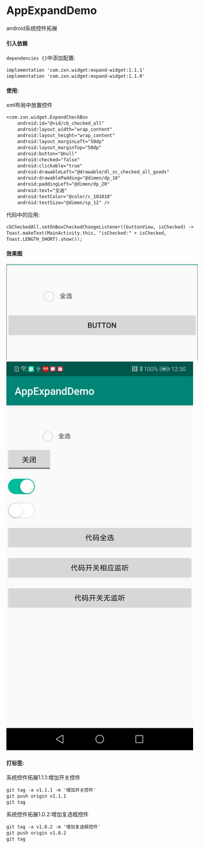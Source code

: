 # AppExpandDemo
android系统控件拓展

#### 引入依赖

`dependencies {}`中添加配置:
```
implementation 'com.zxn.widget:expand-widget:1.1.1'
implementation 'com.zxn.widget:expand-widget:1.1.0'
```
    
#### 使用:

xml布局中放置控件
```
<com.zxn.widget.ExpandCheckBox
    android:id="@+id/cb_checked_all"
    android:layout_width="wrap_content"
    android:layout_height="wrap_content"
    android:layout_marginLeft="50dp"
    android:layout_marginTop="50dp"
    android:button="@null"
    android:checked="false"
    android:clickable="true"
    android:drawableLeft="@drawable/dl_sc_checked_all_goods"
    android:drawablePadding="@dimen/dp_10"
    android:paddingLeft="@dimen/dp_20"
    android:text="全选"
    android:textColor="@color/c_101010"
    android:textSize="@dimen/sp_12" />
```

代码中的应用:
```
cbCheckedAll.setOnBoxCheckedChangeListener((buttonView, isChecked) -> Toast.makeText(MainActivity.this, "isChecked:" + isChecked, Toast.LENGTH_SHORT).show());
```
#### 效果图

![Image text](/image/view.png)
![Image text](/image/view1.png)


#### 打标签:

系统控件拓展1.1.1:增加开关控件
```
git tag -a v1.1.1 -m '增加开关控件'
git push origin v1.1.1
git tag
```

系统控件拓展1.0.2:增加复选框控件
```
git tag -a v1.0.2 -m '增加复选框控件'
git push origin v1.0.2
git tag
```
